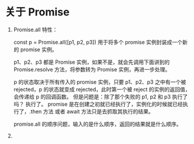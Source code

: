 # 关于 Promise

1. Promise.all 特性：

   const p = Promise.all([p1, p2, p3]) 用于将多个 promise 实例封装成一个新的 promise 实例。

   p1、p2、p3 都是 Promise 实例，如果不是，就会先调用下面讲到的 Promise.resolve 方法，将参数转为 Promise 实例，再进一步处理。

   p 的状态取决于所有传入的 promise 实例，只要 p1、p2、p3 之中有一个被 rejected，p 的状态就变成 rejected，此时第一个被 reject 的实例的返回值，会传递给 p 的回调函数。
   但是问题是：除了那个失败的 p1, p2 和 p3 执行了吗？ 执行了。 promise 是在创建之初就已经执行了，实例化的时候就已经执行了，.then 方法 或者 await 方法只是去抓取其执行的结果。

   promise.all 的顺序问题，输入的是什么顺序，返回的结果就是什么顺序。

2.
